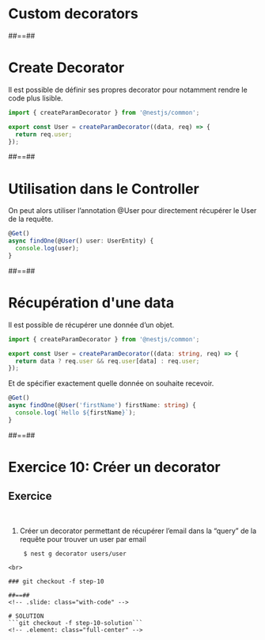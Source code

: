 <!-- .slide: class="transition " -->

# Custom decorators

##==##
<!-- .slide: class="with-code" -->

# Create Decorator
Il est possible de définir ses propres decorator pour notamment rendre le code plus lisible.

```typescript
import { createParamDecorator } from '@nestjs/common';

export const User = createParamDecorator((data, req) => {
  return req.user;
});
```
<!-- .slide: class="big-code" -->

##==##
<!-- .slide: class="with-code" -->

# Utilisation dans le Controller
On peut alors utiliser l’annotation @User pour directement récupérer le User de la requête.

```typescript
@Get()
async findOne(@User() user: UserEntity) {
  console.log(user);
}
```
<!-- .slide: class="big-code" -->

##==##
<!-- .slide: class="with-code" -->

# Récupération d'une data
Il est possible de récupérer une donnée d’un objet.

```typescript
import { createParamDecorator } from '@nestjs/common';

export const User = createParamDecorator((data: string, req) => {
  return data ? req.user && req.user[data] : req.user;
});
```

Et de spécifier exactement quelle donnée on souhaite recevoir.

```typescript
@Get()
async findOne(@User('firstName') firstName: string) {
  console.log(`Hello ${firstName}`);
}
```
<!-- .slide: class="big-code" -->

##==##
<!-- .slide: class="exercice sfeir-bg-pink" -->

# Exercice 10: Créer un decorator
## Exercice
<br>

1. Créer un decorator permettant de récupérer l’email dans la “query” de la requête pour trouver un user par email
   ```shell
    $ nest g decorator users/user
  ```
<br>

### git checkout -f step-10

##==##
<!-- .slide: class="with-code" -->

# SOLUTION
```git checkout -f step-10-solution```
<!-- .element: class="full-center" -->

